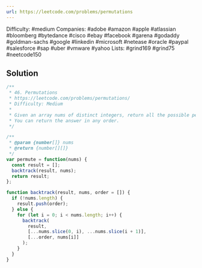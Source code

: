 ```yaml
---
url: https://leetcode.com/problems/permutations
---
```


Difficulty: #medium
Companies: #adobe #amazon #apple #atlassian #bloomberg #bytedance #cisco #ebay #facebook #garena #godaddy #goldman-sachs #google #linkedin #microsoft #netease #oracle #paypal #salesforce #sap #uber #vmware #yahoo
Lists: #grind169 #grind75 #neetcode150

## Solution

```javascript
/**
 * 46. Permutations
 * https://leetcode.com/problems/permutations/
 * Difficulty: Medium
 *
 * Given an array nums of distinct integers, return all the possible permutations.
 * You can return the answer in any order.
 */

/**
 * @param {number[]} nums
 * @return {number[][]}
 */
var permute = function(nums) {
  const result = [];
  backtrack(result, nums);
  return result;
};

function backtrack(result, nums, order = []) {
  if (!nums.length) {
    result.push(order);
  } else {
    for (let i = 0; i < nums.length; i++) {
      backtrack(
        result,
        [...nums.slice(0, i), ...nums.slice(i + 1)],
        [...order, nums[i]]
      );
    }
  }
}

```
